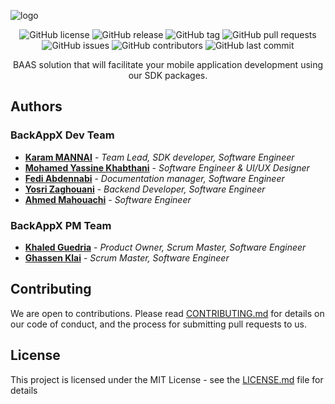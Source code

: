 ![logo](https://github.com/BackAppX/.github/assets/58667227/bae3d1e7-6927-4cb5-b656-64dc775a8532)
<div align="center">
 
![GitHub license](https://img.shields.io/github/license/Naereen/StrapDown.js.svg)
![GitHub release](https://img.shields.io/github/release/Naereen/StrapDown.js.svg)
![GitHub tag](https://img.shields.io/github/tag/Naereen/StrapDown.js.svg)
![GitHub pull requests](https://img.shields.io/github/issues-pr/Naereen/StrapDown.js.svg)
![GitHub issues](https://img.shields.io/github/issues/BackAppX/BackAppX)
![GitHub contributors](https://img.shields.io/github/contributors/BackAppX/BackAppX)
![GitHub last commit](https://img.shields.io/github/last-commit/BackAppX/BackAppX)


 BAAS solution that will facilitate 
your mobile application development using our SDK packages.

</div>

## Authors
### BackAppX Dev Team
* **[Karam MANNAI]("https://github.com/KvRae")** - *Team Lead, SDK developer, Software Engineer*
* **[Mohamed Yassine Khabthani]("https://github.com/medyassin-khabthani")** - *Software Engineer & UI/UX Designer*
* **[Fedi Abdennabi]("https://github.com/fedi-abdennabi")** - *Documentation manager, Software Engineer*
* **[Yosri Zaghouani]("https://github.com/YosriZaghouani21")** - *Backend Developer, Software Engineer*
* **[Ahmed Mahouachi]("https://github.com/ahmedMahoauchi")** - *Software Engineer*
### BackAppX PM Team
* **[Khaled Guedria]("https://github.com/khaledGuedria")** - *Product Owner, Scrum Master, Software Engineer*
* **[Ghassen Klai]("https://github.com/KlaiGhassen")** - *Scrum Master, Software Engineer*


## Contributing
We are open to contributions. Please read [CONTRIBUTING.md](../CONTRIBUTING.md) for details on our code of conduct,
and the process for submitting pull requests to us.


## License
This project is licensed under the MIT License - see the [LICENSE.md](../LICENSE.md) file for details

